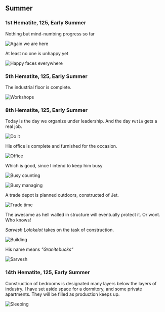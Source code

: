 Summer
------

### 1st Hematite, 125, Early Summer

Nothing but mind-numbing progress so far

![Again we are here](http://pixxx.wtf.cat/image/1o2q1k0X2k43/Image%202014-08-08%20at%2012.25.11%20AM.png)

At least no one is unhappy yet

![Happy faces everywhere](http://pixxx.wtf.cat/image/0y3r381p2S05/Image%202014-08-08%20at%2012.26.23%20AM.png)

### 5th Hematite, 125, Early Summer

The industrial floor is complete.

![Workshops](http://pixxx.wtf.cat/image/1q1t3n021F0l/Image%202014-08-08%20at%2012.32.09%20AM.png)

### 8th Hematite, 125, Early Summer

Today is the day we organize under leadership. And the day `Putin` gets a real job.

![Do it](http://pixxx.wtf.cat/image/3i1c0F2g2H0P/Image%202014-08-08%20at%2012.34.40%20AM.png)

His office is complete and furnished for the occasion.

![Office](http://pixxx.wtf.cat/image/44433P0k2i40/Image%202014-08-08%20at%2012.36.10%20AM.png)

Which is good, since I intend to keep him busy

![Busy counting](http://pixxx.wtf.cat/image/1S34222U2q21/Image%202014-08-08%20at%2012.36.30%20AM.png)

![Busy managing](http://pixxx.wtf.cat/image/2q2p2f2N2q2o/Image%202014-08-08%20at%201.30.18%20AM.png)

A trade depot is planned outdoors, constructed of Jet.

![Trade time](http://pixxx.wtf.cat/image/3s3W3S1l3D3w/Image%202014-08-08%20at%201.28.32%20AM.png)

The awesome as hell walled in structure will eventually protect it. Or wont. Who knows!

*Sarvesh Lolokelot* takes on the task of construction.

![Building](http://pixxx.wtf.cat/image/27193u102A3q/Image%202014-08-08%20at%201.32.06%20AM.png)

His name means *"Granitebucks"*

![Sarvesh](http://pixxx.wtf.cat/image/1I353f221J1y/Image%202014-08-08%20at%201.33.52%20AM.png)

### 14th Hematite, 125, Early Summer

Construction of bedrooms is designated many layers below the layers of industry. I have set aside
space for a dormitory, and some private apartments. They will be filled as production keeps up.

![Sleeping](http://pixxx.wtf.cat/image/3X332E0Z0M3O/Image%202014-08-08%20at%201.39.14%20AM.png)
